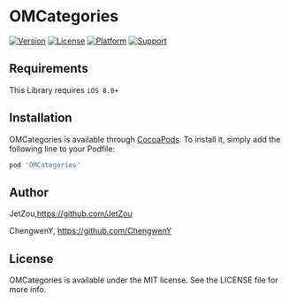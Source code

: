 # OMCategories

[![Version](https://img.shields.io/cocoapods/v/OMCategories.svg?style=flat)](https://cocoapods.org/pods/OMCategories)
[![License](https://img.shields.io/cocoapods/l/OMCategories.svg?style=flat)](https://cocoapods.org/pods/OMCategories)
[![Platform](https://img.shields.io/cocoapods/p/OMCategories.svg?style=flat)](https://cocoapods.org/pods/OMCategories)
[![Support](https://img.shields.io/badge/support-iOS%208%2B%20-blue.svg?style=flat)](https://www.apple.com/nl/ios/)&nbsp;


## Requirements
This Library requires `iOS 8.0+` 
## Installation

OMCategories is available through [CocoaPods](https://cocoapods.org). To install
it, simply add the following line to your Podfile:

```ruby
pod 'OMCategories'
```

## Author

JetZou,https://github.com/JetZou

ChengwenY, https://github.com/ChengwenY


## License

OMCategories is available under the MIT license. See the LICENSE file for more info.
